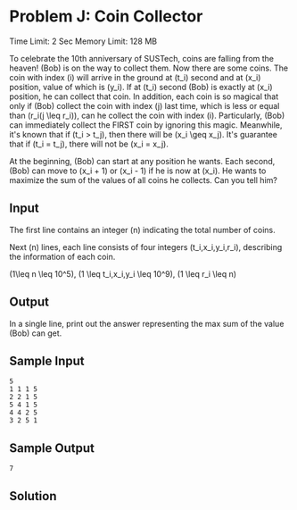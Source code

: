 # Problem J: Coin Collector

Time Limit: 2 Sec Memory Limit: 128 MB

To celebrate the 10th anniversary of SUSTech, coins are falling from the heaven! \(Bob\) is on the way to collect them. Now there are some coins. The coin with index \(i\) will arrive in the ground at \(t_i\) second and at \(x_i\) position, value of which is \(y_i\). If at \(t_i\) second \(Bob\) is exactly at \(x_i\) position, he can collect that coin. In addition, each coin is so magical that only if \(Bob\) collect the coin with index \(j\) last time, which is less or equal than \(r_i(j \leq r_i)\), can he collect the coin with index \(i\). Particularly, \(Bob\) can immediately collect the FIRST coin by ignoring this magic. Meanwhile, it's known that if \(t_i > t_j\), then there will be \(x_i \geq x_j\). It's guarantee that if \(t_i = t_j\), there will not be \(x_i = x_j\).

At the beginning, \(Bob\) can start at any position he wants. Each second, \(Bob\) can move to \(x_i + 1\) or \(x_i - 1\) if he is now at \(x_i\). He wants to maximize the sum of the values of all coins he collects. Can you tell him?

## Input

The first line contains an integer \(n\) indicating the total number of coins.

Next \(n\) lines, each line consists of four integers \(t_i,x_i,y_i,r_i\), describing the information of each coin.

\(1\leq n \leq 10^5\), \(1 \leq t_i,x_i,y_i \leq 10^9\), \(1 \leq r_i \leq n\)

## Output

In a single line, print out the answer representing the max sum of the value \(Bob\) can get.

## Sample Input

```
5
1 1 1 5
2 2 1 5
5 4 1 5
4 4 2 5
3 2 5 1
```

## Sample Output

```
7
```

## Solution

```cpp
```
